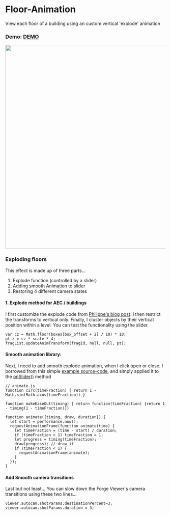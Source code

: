 # Floor-Animation

View each floor of a building using an custom vertical 'explode' animation

### Demo: [DEMO](https://wallabyway.github.io/floor-animation/)

<img src="https://user-images.githubusercontent.com/440241/49845651-68c03880-fd7c-11e8-9c6b-fa12e5650dab.gif" width=640px />


### Exploding floors

This effect is made up of three parts...

1. Explode function (controlled by a slider)
2. Adding smooth Animation to slider
3. Restoring 4 different camera states   

#### 1. Explode method for AEC / buildings

I first customize the explode code from [Philippe's blog post](https://forge.autodesk.com/blog/selective-explode-viewer).  I then restrict the transforms to vertical only.  Finally, I cluster objects by their vertical position within a level.  You can test the functionality using the slider.

```
var cz = Math.floor(boxes[box_offset + 2] / 10) * 10;
pt.z = cz * scale * 4;
fragList.updateAnimTransform(fragId, null, null, pt);

```


#### Smooth animation library:

Next, I need to add smooth explode animation, when I click open or close.  I borrowed from this simple [example source-code](https://javascript.info/task/animate-ball-hops), and simply applied it to the [onSlider()](https://github.com/wallabyway/floor-animation/blob/a3199dc4a5d82df5146db8b795e3459df90e85e8/docs/app.js#L31-L33) method

```
// animate.js
function circ(timeFraction) { return 1 - Math.sin(Math.acos(timeFraction)) }

function makeEaseOut(timing) { return function(timeFraction) {return 1 - timing(1 - timeFraction)}}

function animate({timing, draw, duration}) {
  let start = performance.now();
  requestAnimationFrame(function animate(time) {
    let timeFraction = (time - start) / duration;
    if (timeFraction > 1) timeFraction = 1;
    let progress = timing(timeFraction);
    draw(progress); // draw it
    if (timeFraction < 1) {
      requestAnimationFrame(animate);
    }
  });
}

```

#### Add Smooth camera transitions
Last but not least... You can slow down the Forge Viewer's camera transitions using these two lines...

```
viewer.autocam.shotParams.destinationPercent=3;
viewer.autocam.shotParams.duration = 3;
```

